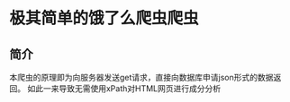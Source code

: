 极其简单的饿了么爬虫爬虫
==========

简介
---

本爬虫的原理即为向服务器发送get请求，直接向数据库申请json形式的数据返回。
如此一来导致无需使用xPath对HTML网页进行成分分析